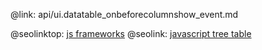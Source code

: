 @link: api/ui.datatable_onbeforecolumnshow_event.md

@seolinktop: [js frameworks](https://webix.com)
@seolink: [javascript tree table](https://webix.com/widget/treetable/)